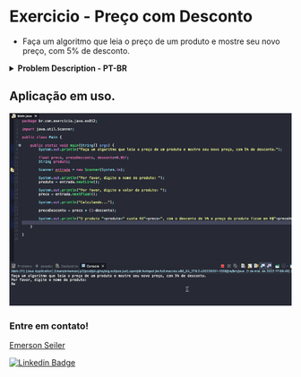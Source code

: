 # Exercicio - Preço com Desconto
- Faça um algoritmo que leia o preço de um produto e mostre seu novo preço, com 5% de desconto.

<details >
  <summary><b>Problem Description - PT-BR</b></summary>

- Faça um programa que leia um número de 0 a 9999 e mostre na tela cada um dos dígitos separados.

</details>

## Aplicação em uso.

![Gif Exercicio](./img/exercicio.gif)

### Entre em contato!

[Emerson Seiler](https://www.linkedin.com/in/seileremerson/)

[![Linkedin Badge](https://img.shields.io/badge/-seileremerson-blue?style=flat-square&logo=Linkedin&logoColor=white&link=https://www.linkedin.com/in/diogoalvesti/)](https://www.linkedin.com/in/seileremerson/)